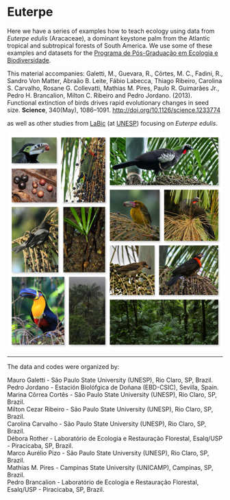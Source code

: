 # Euterpe
Here we have a series of examples how to teach ecology using data from _Euterpe edulis_ (Aracaceae), a dominant keystone palm from the Atlantic tropical and subtropical forests of South America. We use some of these examples and datasets for the [Programa de Pós-Graduação em Ecologia e Biodiversidade](http://ib.rc.unesp.br/#!/pos-graduacao/secao-tecnica-de-pos/programas/ecologia-e-biodiversidade/).

This material accompanies:
Galetti, M., Guevara, R., Côrtes, M. C., Fadini, R., Sandro Von Matter, Abraão B. Leite, Fábio Labecca, Thiago Ribeiro, Carolina S. Carvalho, Rosane G. Collevatti, Mathias M. Pires, Paulo R. Guimarães Jr., Pedro H. Brancalion, Milton C. Ribeiro and Pedro Jordano. (2013). Functional extinction of birds drives rapid evolutionary changes in seed size. **Science**, 340(May), 1086–1091. http://doi.org/10.1126/science.1233774

as well as other studies from [LaBic](http://labic.eco.br) (at [UNESP](http://ib.rc.unesp.br)) focusing on _Euterpe edulis_.

![Palmito juçara](./images/Palmito_collage_large.jpg)

---------

The data and codes were organized by:

Mauro Galetti - São Paulo State University (UNESP), Rio Claro, SP, Brazil.    
Pedro Jordano - Estación Biolófgica de Doñana (EBD-CSIC), Sevilla, Spain.        
Marina Côrrea Cortês - São Paulo State University (UNESP), Rio Claro, SP, Brazil.       
Milton Cezar Ribeiro - São Paulo State University (UNESP), Rio Claro, SP, Brazil.      
Carolina Carvalho - São Paulo State University (UNESP), Rio Claro, SP, Brazil.     
Débora Rother - Laboratório de Ecologia e Restauração Florestal, Esalq/USP - Piracicaba, SP, Brazil.     
Marco Aurélio Pizo - São Paulo State University (UNESP), Rio Claro, SP, Brazil.    
Mathias M. Pires - Campinas State University (UNICAMP), Campinas, SP, Brazil.       
Pedro Brancalion - Laboratório de Ecologia e Restauração Florestal, Esalq/USP - Piracicaba, SP, Brazil.         
